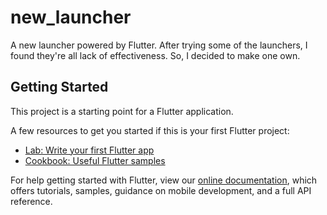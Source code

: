 <!--
 * @Author: zhuohoudeputao
 * @LastEditors: zhuohoudeputao
 * @LastEditTime: 2020-06-24 14:07:51
 * @Description: file content
--> 
# new_launcher

A new launcher powered by Flutter.
After trying some of the launchers, I found they're all lack of effectiveness.
So, I decided to make one own.

## Getting Started

This project is a starting point for a Flutter application.

A few resources to get you started if this is your first Flutter project:

- [Lab: Write your first Flutter app](https://flutter.dev/docs/get-started/codelab)
- [Cookbook: Useful Flutter samples](https://flutter.dev/docs/cookbook)

For help getting started with Flutter, view our
[online documentation](https://flutter.dev/docs), which offers tutorials,
samples, guidance on mobile development, and a full API reference.
